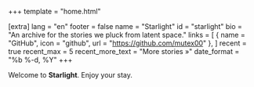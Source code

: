 +++
template = "home.html"

[extra]
lang = "en"
footer = false
name = "Starlight"
id = "starlight"
bio = "An archive for the stories we pluck from latent space."
links = [
    { name = "GitHub", icon = "github", url = "https://github.com/mutex00" },
]
recent = true
recent_max = 5
recent_more_text = "More stories »"
date_format = "%b %-d, %Y"
+++

Welcome to **Starlight**. Enjoy your stay.
